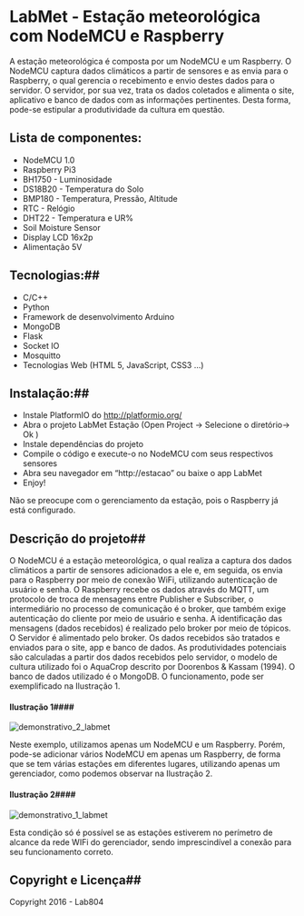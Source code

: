 # LabMet - Estação meteorológica com NodeMCU e Raspberry ###

A estação meteorológica é composta por um NodeMCU e um Raspberry. O NodeMCU captura dados climáticos a partir de sensores e as envia para o Raspberry, o qual  gerencia o recebimento e envio destes dados para o servidor. O servidor, por sua vez, trata os dados coletados e alimenta o site, aplicativo e banco de dados com as informações pertinentes. Desta forma, pode-se estipular a produtividade da cultura em questão.

## Lista de componentes: ##


* NodeMCU 1.0
* Raspberry Pi3
* BH1750  - Luminosidade
* DS18B20 - Temperatura do Solo
* BMP180 - Temperatura, Pressão, Altitude
* RTC - Relógio
* DHT22 - Temperatura e UR%
* Soil Moisture Sensor
* Display LCD 16x2p
* Alimentação 5V


## Tecnologias:##


* C/C++
* Python
* Framework de desenvolvimento Arduino
* MongoDB
* Flask
* Socket IO
* Mosquitto
* Tecnologias Web (HTML 5, JavaScript, CSS3 ...)


## Instalação:##

* Instale PlatformIO do http://platformio.org/
* Abra o projeto LabMet Estação (Open Project -> Selecione o diretório-> Ok )
* Instale dependências do projeto
* Compile o código e execute-o no NodeMCU com seus respectivos sensores
* Abra seu navegador em “http://estacao” ou baixe o app LabMet  
* Enjoy!

Não se preocupe com o gerenciamento da estação, pois o Raspberry já está configurado.


## Descrição do projeto##
O NodeMCU é a estação meteorológica, o qual realiza a captura dos dados climáticos a partir de sensores adicionados a ele e, em seguida, os envia para o Raspberry por meio de conexão WiFi, utilizando autenticação de usuário e senha.
O Raspberry recebe os dados através do MQTT, um protocolo de troca de mensagens entre Publisher e Subscriber, o intermediário no processo de comunicação é o broker, que também exige autenticação do cliente por meio de usuário e senha. A identificação das mensagens (dados recebidos) é realizado pelo broker por meio de tópicos.
 	O Servidor é alimentado pelo broker. Os dados recebidos são tratados e enviados para o site, app e banco de dados. As produtividades potenciais são calculadas a partir dos dados recebidos pelo servidor, o modelo de cultura utilizado foi o AquaCrop descrito por Doorenbos & Kassam (1994). O banco de dados utilizado é o MongoDB.
O funcionamento, pode ser exemplificado na Ilustração 1.


#### Ilustração 1####
![demonstrativo_2_labmet](https://cloud.githubusercontent.com/assets/22622042/19085120/902669d8-8a3f-11e6-85ad-532257b41262.png)


Neste exemplo, utilizamos apenas um NodeMCU e um Raspberry. Porém, pode-se adicionar vários NodeMCU em apenas um Raspberry, de forma que se tem várias estações em diferentes lugares, utilizando apenas um gerenciador, como podemos observar na Ilustração 2.


#### Ilustração 2####
![demonstrativo_1_labmet](https://cloud.githubusercontent.com/assets/22622042/19085103/771c335a-8a3f-11e6-8490-23a1b3c566d1.png)


 Esta condição só é possível se as estações estiverem no perímetro de alcance da rede WIFi do gerenciador, sendo imprescindível a conexão para seu funcionamento correto.




## Copyright e Licença##

Copyright 2016 - Lab804

